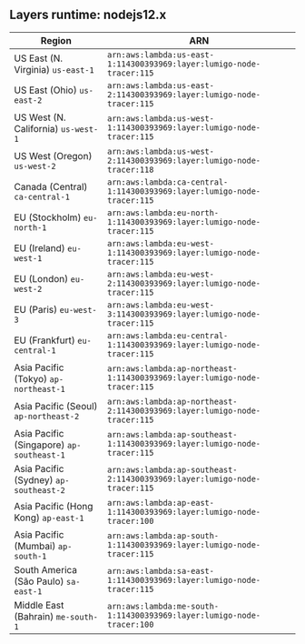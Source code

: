 Layers runtime: nodejs12.x
----
| Region | ARN |
| --- | --- |
|US East (N. Virginia)  `us-east-1`|`arn:aws:lambda:us-east-1:114300393969:layer:lumigo-node-tracer:115`|
|US East (Ohio)  `us-east-2`|`arn:aws:lambda:us-east-2:114300393969:layer:lumigo-node-tracer:115`|
|US West (N. California)  `us-west-1`|`arn:aws:lambda:us-west-1:114300393969:layer:lumigo-node-tracer:115`|
|US West (Oregon)  `us-west-2`|`arn:aws:lambda:us-west-2:114300393969:layer:lumigo-node-tracer:118`|
|Canada (Central)  `ca-central-1`|`arn:aws:lambda:ca-central-1:114300393969:layer:lumigo-node-tracer:115`|
|EU (Stockholm)  `eu-north-1`|`arn:aws:lambda:eu-north-1:114300393969:layer:lumigo-node-tracer:115`|
|EU (Ireland)  `eu-west-1`|`arn:aws:lambda:eu-west-1:114300393969:layer:lumigo-node-tracer:115`|
|EU (London)  `eu-west-2`|`arn:aws:lambda:eu-west-2:114300393969:layer:lumigo-node-tracer:115`|
|EU (Paris)  `eu-west-3`|`arn:aws:lambda:eu-west-3:114300393969:layer:lumigo-node-tracer:115`|
|EU (Frankfurt)  `eu-central-1`|`arn:aws:lambda:eu-central-1:114300393969:layer:lumigo-node-tracer:115`|
|Asia Pacific (Tokyo)  `ap-northeast-1`|`arn:aws:lambda:ap-northeast-1:114300393969:layer:lumigo-node-tracer:115`|
|Asia Pacific (Seoul)  `ap-northeast-2`|`arn:aws:lambda:ap-northeast-2:114300393969:layer:lumigo-node-tracer:115`|
|Asia Pacific (Singapore)  `ap-southeast-1`|`arn:aws:lambda:ap-southeast-1:114300393969:layer:lumigo-node-tracer:115`|
|Asia Pacific (Sydney)  `ap-southeast-2`|`arn:aws:lambda:ap-southeast-2:114300393969:layer:lumigo-node-tracer:115`|
|Asia Pacific (Hong Kong)  `ap-east-1`|`arn:aws:lambda:ap-east-1:114300393969:layer:lumigo-node-tracer:100`|
|Asia Pacific (Mumbai)  `ap-south-1`|`arn:aws:lambda:ap-south-1:114300393969:layer:lumigo-node-tracer:115`|
|South America (São Paulo)  `sa-east-1`|`arn:aws:lambda:sa-east-1:114300393969:layer:lumigo-node-tracer:115`|
|Middle East (Bahrain)  `me-south-1`|`arn:aws:lambda:me-south-1:114300393969:layer:lumigo-node-tracer:100`|

